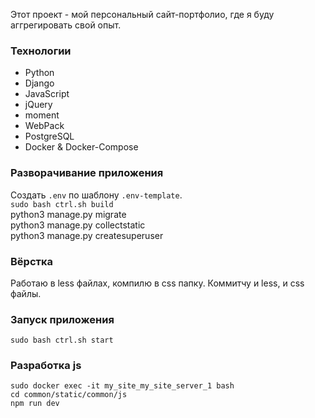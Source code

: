 Этот проект - мой персональный сайт-портфолио, где я буду аггрегировать свой опыт.  
### Технологии  
- Python
- Django
- JavaScript
- jQuery
- moment
- WebPack
- PostgreSQL
- Docker & Docker-Compose

### Разворачивание приложения
Создать `.env` по шаблону `.env-template`.    
`sudo bash ctrl.sh build`   
python3 manage.py migrate  
python3 manage.py collectstatic  
python3 manage.py createsuperuser  
  
### Вёрстка
Работаю в less файлах, компилю в css папку.
Коммитчу и less, и css файлы.

### Запуск приложения
`sudo bash ctrl.sh start`  

### Разработка js
 `sudo docker exec -it my_site_my_site_server_1 bash`  
 `cd common/static/common/js`  
 `npm run dev`